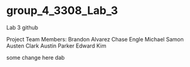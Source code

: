 # group_4_3308_Lab_3

Lab 3 github

Project Team Members:
Brandon Alvarez
Chase Engle
Michael Samon
Austen Clark
Austin Parker
Edward Kim

some change here
dab
